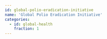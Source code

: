 ```yaml
---
id: global-polio-eradication-initiative
name: 'Global Polio Eradication Initiative'
categories:
  - id: global-health
    fraction: 1
---
```

